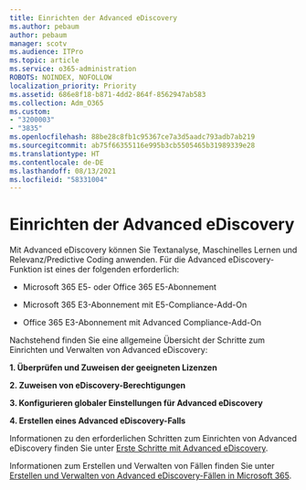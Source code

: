 ```yaml
---
title: Einrichten der Advanced eDiscovery
ms.author: pebaum
author: pebaum
manager: scotv
ms.audience: ITPro
ms.topic: article
ms.service: o365-administration
ROBOTS: NOINDEX, NOFOLLOW
localization_priority: Priority
ms.assetid: 686e8f18-b871-4dd2-864f-8562947ab583
ms.collection: Adm_O365
ms.custom:
- "3200003"
- "3835"
ms.openlocfilehash: 88be28c8fb1c95367ce7a3d5aadc793adb7ab219
ms.sourcegitcommit: ab75f66355116e995b3cb5505465b31989339e28
ms.translationtype: HT
ms.contentlocale: de-DE
ms.lasthandoff: 08/13/2021
ms.locfileid: "58331004"
---
```

# <a name="set-up-advanced-ediscovery"></a>Einrichten der Advanced eDiscovery

Mit Advanced eDiscovery können Sie Textanalyse, Maschinelles Lernen und Relevanz/Predictive Coding anwenden. Für die Advanced eDiscovery-Funktion ist eines der folgenden erforderlich:

- Microsoft 365 E5- oder Office 365 E5-Abonnement

- Microsoft 365 E3-Abonnement mit E5-Compliance-Add-On

- Office 365 E3-Abonnement mit Advanced Compliance-Add-On

Nachstehend finden Sie eine allgemeine Übersicht der Schritte zum Einrichten und Verwalten von Advanced eDiscovery:

**1. Überprüfen und Zuweisen der geeigneten Lizenzen**

**2. Zuweisen von eDiscovery-Berechtigungen**

**3. Konfigurieren globaler Einstellungen für Advanced eDiscovery**

**4. Erstellen eines Advanced eDiscovery-Falls**

Informationen zu den erforderlichen Schritten zum Einrichten von Advanced eDiscovery finden Sie unter [Erste Schritte mit Advanced eDiscovery](https://docs.microsoft.com/microsoft-365/compliance/get-started-with-advanced-ediscovery).

Informationen zum Erstellen und Verwalten von Fällen finden Sie unter [Erstellen und Verwalten von Advanced eDiscovery-Fällen in Microsoft 365](https://docs.microsoft.com/microsoft-365/compliance/create-and-manage-advanced-ediscoveryv2-case).